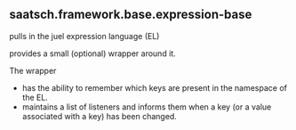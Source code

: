 ## saatsch.framework.base.expression-base

pulls in the juel expression language (EL)

provides a small (optional) wrapper around it. 

The wrapper 
* has the ability to remember which keys are present in the namespace of the EL.
* maintains a list of listeners and informs them when a key (or a value associated with a key) has been changed.
